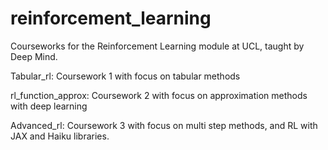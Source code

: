 # reinforcement_learning
Courseworks for the Reinforcement Learning module at UCL, taught by Deep Mind. 

Tabular_rl: Coursework 1 with focus on tabular methods

rl_function_approx: Coursework 2 with focus on approximation methods with deep learning

Advanced_rl: Coursework 3 with focus on multi step methods, and RL with JAX and Haiku libraries. 
